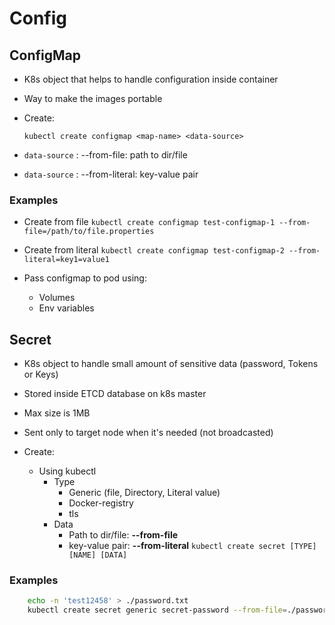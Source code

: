 # Config

## ConfigMap

* K8s object that helps to handle configuration inside container
* Way to make the images portable
* Create:

    ```kubectl create configmap <map-name> <data-source>```

* ```data-source``` : --from-file: path to dir/file  
* ```data-source``` : --from-literal: key-value pair

### Examples

* Create from file
    ```kubectl create configmap test-configmap-1 --from-file=/path/to/file.properties```
* Create from literal
    ```kubectl create configmap test-configmap-2 --from-literal=key1=value1```

* Pass configmap to pod using:
    * Volumes
    * Env variables

## Secret

* K8s object to handle small amount of sensitive data (password, Tokens or Keys)
* Stored inside ETCD database on k8s master
* Max size is 1MB
* Sent only to target node when it's needed (not broadcasted)

* Create:
    * Using kubectl
        * Type
            * Generic (file, Directory, Literal value)
            * Docker-registry
            * tls
        * Data
            * Path to dir/file:  **--from-file**
            * key-value pair: **--from-literal**
    ```kubectl create secret [TYPE] [NAME] [DATA] ```

### Examples

```bash
    echo -n 'test12458' > ./password.txt
    kubectl create secret generic secret-password --from-file=./password.txt
```
